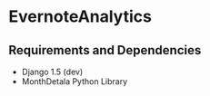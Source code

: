 EvernoteAnalytics
=================

Requirements and Dependencies
-----------------------------

* Django 1.5 (dev)
* MonthDetala Python Library
